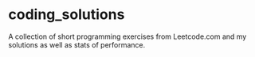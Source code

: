 # coding_solutions
A collection of short programming exercises from Leetcode.com and my solutions as well as stats of performance. 
